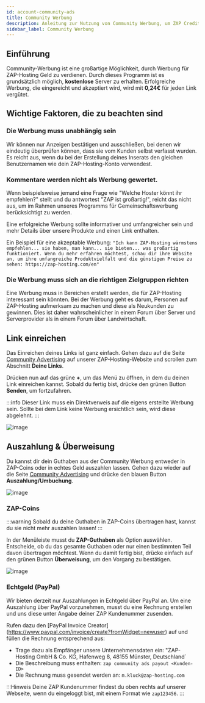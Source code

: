 ```yaml
---
id: account-community-ads
title: Community Werbung
description: Anleitung zur Nutzung von Community Werbung, um ZAP Credits oder Geld über ZAP-Hosting zu verdienen - ZAP-Hosting.com Dokumentation
sidebar_label: Community Werbung
---
```




## Einführung

Community-Werbung ist eine großartige Möglichkeit, durch Werbung für ZAP-Hosting Geld zu verdienen. Durch dieses Programm ist es grundsätzlich möglich, **kostenlose** Server zu erhalten. Erfolgreiche Werbung, die eingereicht und akzeptiert wird, wird mit **0,24€** für jeden Link vergütet.



## Wichtige Faktoren, die zu beachten sind

### Die Werbung muss unabhängig sein

Wir können nur Anzeigen bestätigen und ausschließen, bei denen wir eindeutig überprüfen können, dass sie vom Kunden selbst verfasst wurden. Es reicht aus, wenn du bei der Erstellung deines Inserats den gleichen Benutzernamen wie dein ZAP-Hosting-Konto verwendest.

### Kommentare werden nicht als Werbung gewertet.

Wenn beispielsweise jemand eine Frage wie "Welche Hoster könnt ihr empfehlen?" stellt und du antwortest "ZAP ist großartig!", reicht das nicht aus, um im Rahmen unseres Programms für Gemeinschaftswerbung berücksichtigt zu werden.

Eine erfolgreiche Werbung sollte informativer und umfangreicher sein und mehr Details über unsere Produkte und einen Link enthalten. 

Ein Beispiel für eine akzeptable Werbung: `"Ich kann ZAP-Hosting wärmstens empfehlen... sie haben, man kann... sie bieten... was großartig funktioniert. Wenn du mehr erfahren möchtest, schau dir ihre Website an, um ihre umfangreiche Produktvielfalt und die günstigen Preise zu sehen: https://zap-hosting.com/en"`

### Die Werbung muss sich an die richtigen Zielgruppen richten

Eine Werbung muss in Bereichen erstellt werden, die für ZAP-Hosting interessant sein könnten.
Bei der Werbung geht es darum, Personen auf ZAP-Hosting aufmerksam zu machen und diese als Neukunden zu gewinnen.
Dies ist daher wahrscheinlicher in einem Forum über Server und Serverprovider als in einem Forum über Landwirtschaft.

## Link einreichen

Das Einreichen deines Links ist ganz einfach. Gehen dazu auf die Seite [Community Advertising](https://zap-hosting.com/en/customer/communityads/) auf unserer ZAP-Hosting-Website und scrollen zum Abschnitt **Deine Links**.

Drücken nun auf das grüne **+**, um das Menü zu öffnen, in dem du deinen Link einreichen kannst. Sobald du fertig bist, drücke den grünen Button **Senden**, um fortzufahren.

:::info
Dieser Link muss ein Direktverweis auf die eigens erstellte Werbung sein. Sollte bei dem Link keine Werbung ersichtlich sein, wird diese abgelehnt.
:::

![image](https://github.com/zaphosting/docs/assets/42719082/12839234-efe5-45f5-8d9c-addb69af3e60)

## Auszahlung & Überweisung

Du kannst dir dein Guthaben aus der Community Werbung entweder in ZAP-Coins oder in echtes Geld auszahlen lassen. Gehen dazu wieder auf die Seite [Community Advertising](https://zap-hosting.com/de/customer/communityads/) und drücke den blauen Button **Auszahlung/Umbuchung**.

![image](https://github.com/zaphosting/docs/assets/42719082/de11ee5a-97e5-432a-944c-7f0e2dd9d448)

### ZAP-Coins

:::warning Sobald du deine Guthaben in ZAP-Coins übertragen hast, kannst du sie nicht mehr auszahlen lassen!
:::

In der Menüleiste musst du **ZAP-Guthaben** als Option auswählen. Entscheide, ob du das gesamte Guthaben oder nur einen bestimmten Teil davon übertragen möchtest. Wenn du damit fertig bist, drücke einfach auf den grünen Button **Überweisung**, um den Vorgang zu bestätigen.

![image](https://github.com/zaphosting/docs/assets/42719082/5e88aeee-cb33-46b4-a3c4-4da92273f7b1)



### Echtgeld (PayPal)

Wir bieten derzeit nur Auszahlungen in Echtgeld über PayPal an. Um eine Auszahlung über PayPal vorzunehmen, musst du eine Rechnung erstellen und uns diese unter Angabe deiner ZAP Kundenummer zusenden.

Rufen dazu den [PayPal Invoice Creator] (https://www.paypal.com/invoice/create?fromWidget=newuser) auf und füllen die Rechnung entsprechend aus:

- Trage dazu als Empfänger unsere Unternehmensdaten ein: "ZAP-Hosting GmbH & Co. KG, Hafenweg 8, 48155 Münster, Deutschland`
- Die Beschreibung muss enthalten: `zap community ads payout <Kunden-ID>`
- Die Rechnung muss gesendet werden an: `m.kluck@zap-hosting.com`

:::Hinweis
Deine ZAP Kundenummer findest du oben rechts auf unserer Webseite, wenn du eingeloggt bist, mit einem Format wie `zap123456`.
:::